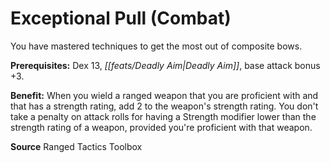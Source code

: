 ﻿---
cssclass: [feats]

---
# Exceptional Pull (Combat)

You have mastered techniques to get the most out of composite bows.

**Prerequisites:** Dex 13, _[[feats/Deadly Aim|Deadly Aim]]_, base attack bonus +3.

**Benefit:** When you wield a ranged weapon that you are proficient with and that has a strength rating, add 2 to the weapon's strength rating. You don't take a penalty on attack rolls for having a Strength modifier lower than the strength rating of a weapon, provided you're proficient with that weapon.

**Source** Ranged Tactics Toolbox